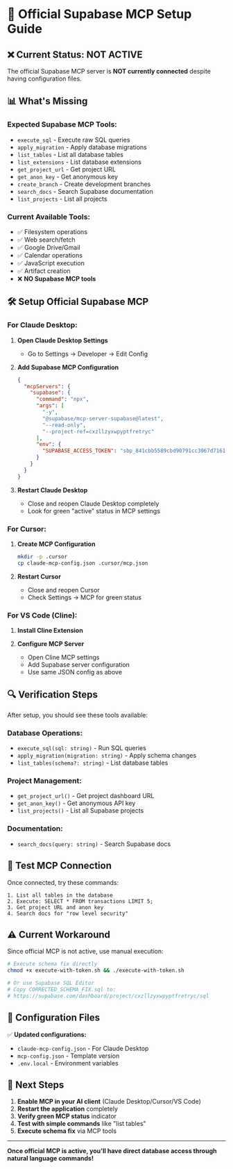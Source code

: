 # 🔧 Official Supabase MCP Setup Guide

## ❌ Current Status: NOT ACTIVE

The official Supabase MCP server is **NOT currently connected** despite having configuration files.

## 📊 What's Missing

### Expected Supabase MCP Tools:
- `execute_sql` - Execute raw SQL queries
- `apply_migration` - Apply database migrations  
- `list_tables` - List all database tables
- `list_extensions` - List database extensions
- `get_project_url` - Get project URL
- `get_anon_key` - Get anonymous key
- `create_branch` - Create development branches
- `search_docs` - Search Supabase documentation
- `list_projects` - List all projects

### Current Available Tools:
- ✅ Filesystem operations
- ✅ Web search/fetch
- ✅ Google Drive/Gmail
- ✅ Calendar operations  
- ✅ JavaScript execution
- ✅ Artifact creation
- ❌ **NO Supabase MCP tools**

## 🛠️ Setup Official Supabase MCP

### For Claude Desktop:

1. **Open Claude Desktop Settings**
   - Go to Settings → Developer → Edit Config

2. **Add Supabase MCP Configuration**
   ```json
   {
     "mcpServers": {
       "supabase": {
         "command": "npx",
         "args": [
           "-y",
           "@supabase/mcp-server-supabase@latest",
           "--read-only",
           "--project-ref=cxzllzyxwpyptfretryc"
         ],
         "env": {
           "SUPABASE_ACCESS_TOKEN": "sbp_841cbb5589cbd90791cc3067d7161ec2c6d64c64"
         }
       }
     }
   }
   ```

3. **Restart Claude Desktop**
   - Close and reopen Claude Desktop completely
   - Look for green "active" status in MCP settings

### For Cursor:

1. **Create MCP Configuration**
   ```bash
   mkdir -p .cursor
   cp claude-mcp-config.json .cursor/mcp.json
   ```

2. **Restart Cursor**
   - Close and reopen Cursor
   - Check Settings → MCP for green status

### For VS Code (Cline):

1. **Install Cline Extension**
   
2. **Configure MCP Server**
   - Open Cline MCP settings
   - Add Supabase server configuration
   - Use same JSON config as above

## 🔍 Verification Steps

After setup, you should see these tools available:

### Database Operations:
- `execute_sql(sql: string)` - Run SQL queries
- `apply_migration(migration: string)` - Apply schema changes
- `list_tables(schema?: string)` - List database tables

### Project Management:
- `get_project_url()` - Get project dashboard URL
- `get_anon_key()` - Get anonymous API key
- `list_projects()` - List all Supabase projects

### Documentation:
- `search_docs(query: string)` - Search Supabase docs

## 🚀 Test MCP Connection

Once connected, try these commands:

```
1. List all tables in the database
2. Execute: SELECT * FROM transactions LIMIT 5;
3. Get project URL and anon key
4. Search docs for "row level security"
```

## ⚠️ Current Workaround

Since official MCP is not active, use manual execution:

```bash
# Execute schema fix directly
chmod +x execute-with-token.sh && ./execute-with-token.sh

# Or use Supabase SQL Editor
# Copy CORRECTED_SCHEMA_FIX.sql to:
# https://supabase.com/dashboard/project/cxzllzyxwpyptfretryc/sql
```

## 📝 Configuration Files

✅ **Updated configurations:**
- `claude-mcp-config.json` - For Claude Desktop
- `mcp-config.json` - Template version
- `.env.local` - Environment variables

## 🎯 Next Steps

1. **Enable MCP in your AI client** (Claude Desktop/Cursor/VS Code)
2. **Restart the application** completely
3. **Verify green MCP status** indicator
4. **Test with simple commands** like "list tables"
5. **Execute schema fix** via MCP tools

---

**Once official MCP is active, you'll have direct database access through natural language commands!**
